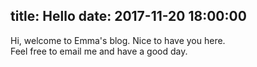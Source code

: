 title: Hello
date: 2017-11-20 18:00:00
---
Hi, welcome to Emma's blog. Nice to have you here.<br>
Feel free to email me and have a good day.